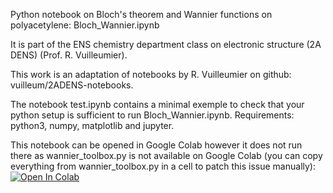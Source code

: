 Python notebook on Bloch's theorem and Wannier functions on polyacetylene: Bloch_Wannier.ipynb

It is part of the ENS chemistry department class on electronic structure (2A DENS) (Prof. R. Vuilleumier).

This work is an adaptation of notebooks by R. Vuilleumier on github: vuilleum/2ADENS-notebooks.

The notebook test.ipynb contains a minimal exemple to check that your python setup is sufficient to run Bloch_Wannier.ipynb. Requirements: python3, numpy, matplotlib and jupyter.

This notebook can be opened in Google Colab however it does not run there as wannier_toolbox.py is not available on Google Colab (you can copy everything from wannier_toolbox.py in a cell to patch this issue manually): 
[![Open In Colab](https://colab.research.google.com/assets/colab-badge.svg)](https://colab.research.google.com/github/axgmz/Bloch_theorem_Notebook_2ADENS/blob/main/Bloch_Wannier.ipynb)
